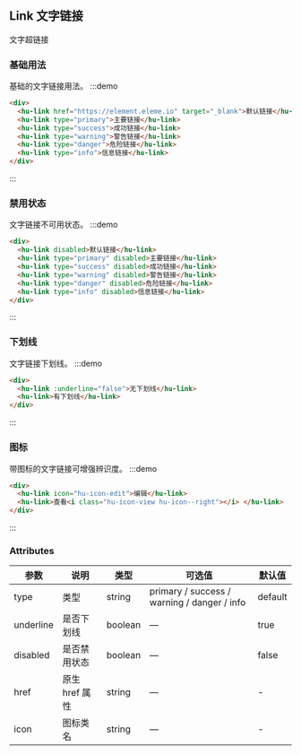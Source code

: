 ## Link 文字链接

文字超链接

### 基础用法
基础的文字链接用法。
:::demo
```html
<div>
  <hu-link href="https://element.eleme.io" target="_blank">默认链接</hu-link>
  <hu-link type="primary">主要链接</hu-link>
  <hu-link type="success">成功链接</hu-link>
  <hu-link type="warning">警告链接</hu-link>
  <hu-link type="danger">危险链接</hu-link>
  <hu-link type="info">信息链接</hu-link>
</div>
```
:::

### 禁用状态
文字链接不可用状态。
:::demo
```html
<div>
  <hu-link disabled>默认链接</hu-link>
  <hu-link type="primary" disabled>主要链接</hu-link>
  <hu-link type="success" disabled>成功链接</hu-link>
  <hu-link type="warning" disabled>警告链接</hu-link>
  <hu-link type="danger" disabled>危险链接</hu-link>
  <hu-link type="info" disabled>信息链接</hu-link>
</div>
```
:::

### 下划线
文字链接下划线。
:::demo
```html
<div>
  <hu-link :underline="false">无下划线</hu-link>
  <hu-link>有下划线</hu-link>
</div>
```
:::

### 图标

带图标的文字链接可增强辨识度。
:::demo
```html
<div>
  <hu-link icon="hu-icon-edit">编辑</hu-link>
  <hu-link>查看<i class="hu-icon-view hu-icon--right"></i> </hu-link>
</div>
```
:::

### Attributes

| 参数           | 说明                           | 类型      | 可选值                               | 默认值  |
| -------------- | ------------------------------ | --------- | ------------------------------------ | ------- |
| type           | 类型                   | string  | primary / success / warning / danger / info | default |
| underline      | 是否下划线                         | boolean | —                                    | true    |
| disabled       | 是否禁用状态                       | boolean | —                                    | false   |
| href           | 原生 href 属性                     | string  | —                                    | -       |
| icon           | 图标类名                       | string  | —                                    | -       |
